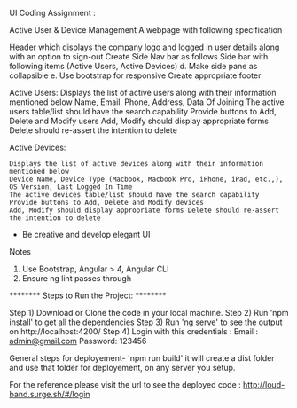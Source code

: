 UI Coding Assignment :

Active User & Device Management
A webpage with following specification

Header which displays the company logo and logged in user details along with an option to sign-out Create Side Nav bar as follows
Side bar with following items (Active Users, Active Devices)
    d. Make side pane as collapsible
    e. Use bootstrap for responsive Create appropriate footer

Active Users: 
    Displays the list of active users along with their information mentioned below Name, Email, Phone, Address, Data Of Joining
    The active users table/list should have the search capability Provide buttons to Add, Delete and Modify users
    Add, Modify should display appropriate forms Delete should re-assert the intention to delete

Active Devices:

    Displays the list of active devices along with their information mentioned below
    Device Name, Device Type (Macbook, Macbook Pro, iPhone, iPad, etc.,), OS Version, Last Logged In Time
    The active devices table/list should have the search capability Provide buttons to Add, Delete and Modify devices
    Add, Modify should display appropriate forms Delete should re-assert the intention to delete
    
    
* Be creative and develop elegant UI
 
Notes 
1. Use Bootstrap, Angular > 4, Angular CLI
2. Ensure ng lint passes through




 
******** Steps to Run the Project: ********

Step 1) Download or Clone the code in your local machine.
Step 2) Run 'npm install' to get all the dependencies
Step 3) Run 'ng serve' to see the output on http://localhost:4200/
Step 4) Login with this credentials :
        Email : admin@gmail.com
        Password: 123456

General steps for deployement- 
'npm run build'
it will create a dist folder and use that folder for deployement, on any server you setup.

For the reference please visit the url to see the deployed code : http://loud-band.surge.sh/#/login
